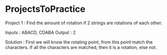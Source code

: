 # ProjectsToPractice

Project 1 :  Find the amount of rotation if 2 strings are rotations of each other. 

Inputs : ABACD, CDABA 
Output : 2

Solution : First we will know the rotating point, from this point match the characters. If all the characters are matched, then it is a rotation, else not. 



